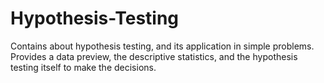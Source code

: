 # Hypothesis-Testing
Contains about hypothesis testing, and its application in simple problems. Provides a data preview, the descriptive statistics, and the hypothesis testing itself to make the decisions.

